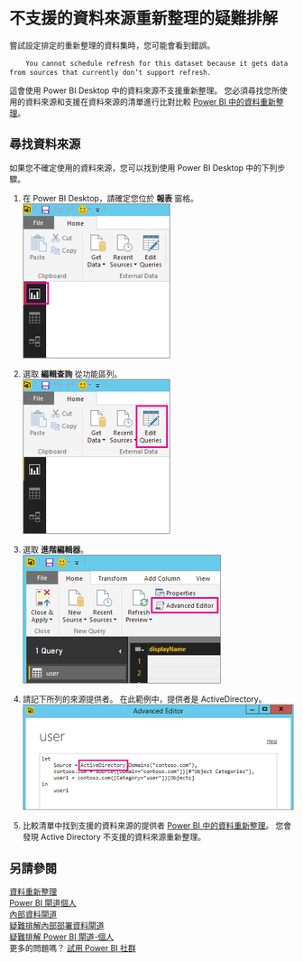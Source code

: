 <properties
   pageTitle="不支援的資料來源重新整理的疑難排解"
   description="不支援的資料來源重新整理的疑難排解"
   services="powerbi"
   documentationCenter=""
   authors="guyinacube"
   manager="mblythe"
   backup=""
   editor=""
   tags=""
   qualityFocus="no"
   qualityDate=""/>

<tags
   ms.service="powerbi"
   ms.devlang="NA"
   ms.topic="article"
   ms.tgt_pltfrm="NA"
   ms.workload="powerbi"
   ms.date="08/15/2016"
   ms.author="asaxton"/>

# 不支援的資料來源重新整理的疑難排解  

嘗試設定排定的重新整理的資料集時，您可能會看到錯誤。

        You cannot schedule refresh for this dataset because it gets data from sources that currently don’t support refresh.

這會使用 Power BI Desktop 中的資料來源不支援重新整理。 您必須尋找您所使用的資料來源和支援在資料來源的清單進行比對比較 [Power BI 中的資料重新整理](powerbi-refresh-data.md)。 

## 尋找資料來源  
如果您不確定使用的資料來源，您可以找到使用 Power BI Desktop 中的下列步驟。  

1.  在 Power BI Desktop，請確定您位於 **報表** 窗格。  
    ![](media/powerbi-admin-troubleshoot-unsupported-data-source-for-refresh/tshoot-report-pane.png)

2.  選取 **編輯查詢** 從功能區列。  
    ![](media/powerbi-admin-troubleshoot-unsupported-data-source-for-refresh/tshoot-edit-queries.png)

3.  選取 **進階編輯器**。  
    ![](media/powerbi-admin-troubleshoot-unsupported-data-source-for-refresh/tshoot-advanced-editor.png)

4.  請記下所列的來源提供者。  在此範例中，提供者是 ActiveDirectory。  
    ![](media/powerbi-admin-troubleshoot-unsupported-data-source-for-refresh/tshoot-provider.png)

5.  比較清單中找到支援的資料來源的提供者 [Power BI 中的資料重新整理](powerbi-refresh-data.md)。  您會發現 Active Directory 不支援的資料來源重新整理。  

## 另請參閱

[資料重新整理](powerbi-refresh-data.md)  
[Power BI 閘道個人](powerbi-personal-gateway.md)  
[內部資料閘道](powerbi-gateway-onprem.md)  
[疑難排解內部部署資料閘道](powerbi-gateway-onprem-tshoot.md)  
[疑難排解 Power BI 閘道-個人](powerbi-admin-troubleshooting-power-bi-personal-gateway.md)  
更多的問題嗎？ [試用 Power BI 社群](http://community.powerbi.com/)